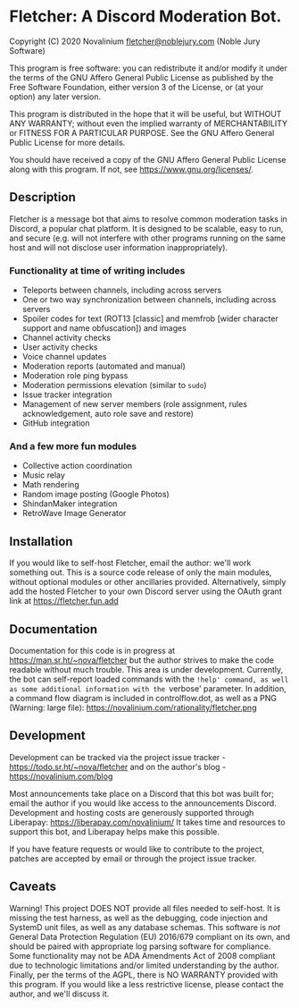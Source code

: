 # Fletcher: A Discord Moderation Bot.
Copyright (C) 2020 Novalinium <fletcher@noblejury.com> (Noble Jury Software)

This program is free software: you can redistribute it and/or modify
it under the terms of the GNU Affero General Public License as published by
the Free Software Foundation, either version 3 of the License, or
(at your option) any later version.

This program is distributed in the hope that it will be useful,
but WITHOUT ANY WARRANTY; without even the implied warranty of
MERCHANTABILITY or FITNESS FOR A PARTICULAR PURPOSE.  See the
GNU Affero General Public License for more details.

You should have received a copy of the GNU Affero General Public License
along with this program.  If not, see <https://www.gnu.org/licenses/>.

## Description
Fletcher is a message bot that aims to resolve common moderation tasks in
Discord, a popular chat platform. It is designed to be scalable, easy to run,
and secure (e.g. will not interfere with other programs running on the same
host and will not disclose user information inappropriately). 

### Functionality at time of writing includes
- Teleports between channels, including across servers
- One or two way synchronization between channels, including across servers
- Spoiler codes for text (ROT13 [classic] and memfrob [wider character support
  and name obfuscation]) and images
- Channel activity checks
- User activity checks
- Voice channel updates
- Moderation reports (automated and manual)
- Moderation role ping bypass
- Moderation permissions elevation (similar to `sudo`)
- Issue tracker integration
- Management of new server members (role assignment, rules acknowledgement,
  auto role save and restore)
- GitHub integration
### And a few more fun modules
- Collective action coordination
- Music relay
- Math rendering
- Random image posting (Google Photos)
- ShindanMaker integration
- RetroWave Image Generator

## Installation
If you would like to self-host Fletcher, email the author: we'll work something
out. This is a source code release of only the main modules, without optional
modules or other ancillaries provided. Alternatively, simply add the hosted
Fletcher to your own Discord server using the OAuth grant link at
https://fletcher.fun.add

## Documentation
Documentation for this code is in progress at https://man.sr.ht/~nova/fletcher
but the author strives to make the code readable without much trouble. This area
is under development. Currently, the bot can self-report loaded commands with
the `!help' command, as well as some additional information with the `verbose'
parameter. In addition, a command flow diagram is included in controlflow.dot,
as well as a PNG (Warning: large file): https://novalinium.com/rationality/fletcher.png

## Development
Development can be tracked via the project issue tracker - https://todo.sr.ht/~nova/fletcher
and on the author's blog - https://novalinium.com/blog

Most announcements take place on a Discord that this bot was built for; email the 
author if you would like access to the announcements Discord. Development and hosting 
costs are generously supported through Liberapay: https://liberapay.com/novalinium/
It takes time and resources to support this bot, and Liberapay helps make this possible.

If you have feature requests or would like to contribute to the project,
patches are accepted by email or through the project issue tracker.

## Caveats
Warning! This project DOES NOT provide all files needed to self-host. It is
missing the test harness, as well as the debugging, code injection and SystemD
unit files, as well as any database schemas. This software is *not* General
Data Protection Regulation (EU) 2016/679 compliant on its own, and should be
paired with appropriate log parsing software for compliance. Some functionality
may not be ADA Amendments Act of 2008 compliant due to technologic limitations
and/or limited understanding by the author. Finally, per the terms of the AGPL,
there is NO WARRANTY provided with this program. If you would like a less
restrictive license, please contact the author, and we'll discuss it.

